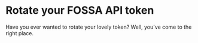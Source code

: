 # Rotate your FOSSA API token
Have you ever wanted to rotate your lovely token? Well, you've come to the right place.
